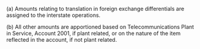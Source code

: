 (a) Amounts relating to translation in foreign exchange differentials are assigned to the interstate operations.

(b) All other amounts are apportioned based on Telecommunications Plant in Service, Account 2001, if plant related, or on the nature of the item reflected in the account, if not plant related.

